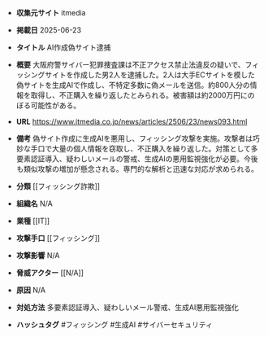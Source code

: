 - **収集元サイト**
itmedia

- **掲載日**
2025-06-23

- **タイトル**
AI作成偽サイト逮捕

- **概要**
大阪府警サイバー犯罪捜査課は不正アクセス禁止法違反の疑いで、フィッシングサイトを作成した男2人を逮捕した。2人は大手ECサイトを模した偽サイトを生成AIで作成し、不特定多数に偽メールを送信。約800人分の情報を取得し、不正購入を繰り返したとみられる。被害額は約2000万円にのぼる可能性がある。

- **URL**
https://www.itmedia.co.jp/news/articles/2506/23/news093.html

- **備考**
偽サイト作成に生成AIを悪用し、フィッシング攻撃を実施。攻撃者は巧妙な手口で大量の個人情報を窃取し、不正購入を繰り返した。対策として多要素認証導入、疑わしいメールの警戒、生成AIの悪用監視強化が必要。今後も類似攻撃の増加が懸念される。専門的な解析と迅速な対応が求められる。

- **分類**
[[フィッシング詐欺]]

- **組織名**
N/A

- **業種**
[[IT]]

- **攻撃手口**
[[フィッシング]]

- **攻撃影響**
N/A

- **脅威アクター**
[[N/A]]

- **原因**
N/A

- **対処方法**
多要素認証導入、疑わしいメール警戒、生成AI悪用監視強化

- **ハッシュタグ**
#フィッシング #生成AI #サイバーセキュリティ
